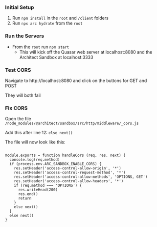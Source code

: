 ### Initial Setup

1. Run `npm install` in the `root` and `/client` folders
2. Run `npx arc hydrate` from the `root`


### Run the Servers

- From the `root` run `npm start`
    - This will kick off the Quasar web server at localhost:8080 and the Architect Sandbox at localhost:3333

### Test CORS

Navigate to http://localhost:8080 and click on the buttons for GET and POST

They will both fail

### Fix CORS

Open the file `/node_modules/@architect/sandbox/src/http/middleware/_cors.js`

Add this after line 12: `else next()`

The file will now look like this:

```

module.exports = function handleCors (req, res, next) {
  console.log(req.method)
  if (process.env.ARC_SANDBOX_ENABLE_CORS) {
    res.setHeader('access-control-allow-origin', '*')
    res.setHeader('access-control-request-method', '*')
    res.setHeader('access-control-allow-methods', 'OPTIONS, GET')
    res.setHeader('access-control-allow-headers', '*')
    if (req.method === 'OPTIONS') {
      res.writeHead(200)
      res.end()
      return
    }
    else next()
  }
  else next()
}

```